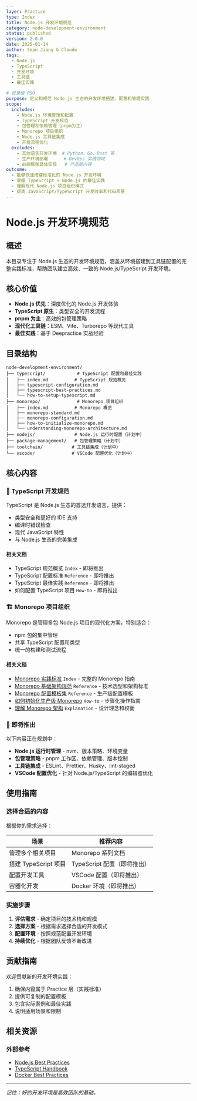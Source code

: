 ```yaml
---
layer: Practice
type: Index
title: Node.js 开发环境规范
category: node-development-environment
status: published
version: 2.0.0
date: 2025-01-14
author: Sean Jiang & Claude
tags:
  - Node.js
  - TypeScript
  - 开发环境
  - 工具链
  - 最佳实践

# 目录级 PSO
purpose: 定义和规范 Node.js 生态的开发环境搭建、配置和管理实践
scope:
  includes:
    - Node.js 环境管理和配置
    - TypeScript 开发规范
    - 包管理和依赖管理（pnpm为主）
    - Monorepo 项目组织
    - Node.js 工具链集成
    - 开发流程优化
  excludes:
    - 其他语言开发环境  # Python、Go、Rust 等
    - 生产环境部署      # DevOps 实践领域
    - 前端框架具体实现   # 产品层内容
outcome:
  - 能够快速搭建标准化的 Node.js 开发环境
  - 掌握 TypeScript + Node.js 的最佳实践
  - 理解现代 Node.js 项目组织模式
  - 提高 JavaScript/TypeScript 开发效率和代码质量
---
```


# Node.js 开发环境规范

## 概述

本目录专注于 Node.js 生态的开发环境规范，涵盖从环境搭建到工具链配置的完整实践标准，帮助团队建立高效、一致的 Node.js/TypeScript 开发环境。

## 核心价值

- **Node.js 优先**：深度优化的 Node.js 开发体验
- **TypeScript 原生**：类型安全的开发流程
- **pnpm 为主**：高效的包管理策略
- **现代化工具链**：ESM、Vite、Turborepo 等现代工具
- **最佳实践**：基于 Deepractice 实战经验

## 目录结构

```
node-development-environment/
├── typescript/            # TypeScript 配置和最佳实践
│   ├── index.md          # TypeScript 规范概览
│   ├── typescript-configuration.md
│   ├── typescript-best-practices.md
│   └── how-to-setup-typescript.md
├── monorepo/              # Monorepo 项目组织
│   ├── index.md          # Monorepo 概览
│   ├── monorepo-standard.md
│   ├── monorepo-configuration.md
│   ├── how-to-initialize-monorepo.md
│   └── understanding-monorepo-architecture.md
├── nodejs/               # Node.js 运行时配置（计划中）
├── package-management/   # 包管理策略（计划中）
├── toolchain/           # 工具链集成（计划中）
└── vscode/              # VSCode 配置优化（计划中）
```

## 核心内容

### 🔷 TypeScript 开发规范

TypeScript 是 Node.js 生态的首选开发语言，提供：
- 类型安全和更好的 IDE 支持
- 编译时错误检查
- 现代 JavaScript 特性
- 与 Node.js 生态的完美集成

#### 相关文档

- TypeScript 规范概览 `Index` - 即将推出
- TypeScript 配置标准 `Reference` - 即将推出
- TypeScript 最佳实践 `Reference` - 即将推出
- 如何配置 TypeScript 项目 `How-to` - 即将推出

### 🏗️ Monorepo 项目组织

Monorepo 是管理多包 Node.js 项目的现代化方案，特别适合：
- npm 包的集中管理
- 共享 TypeScript 配置和类型
- 统一的构建和测试流程

#### 相关文档

- [Monorepo 实践标准](./monorepo/) `Index` - 完整的 Monorepo 指南
- [Monorepo 基础架构规范](./monorepo/monorepo-standard.md) `Reference` - 技术选型和架构标准
- [Monorepo 配置模板集](./monorepo/monorepo-configuration.md) `Reference` - 生产级配置模板
- [如何初始化生产级 Monorepo](./monorepo/how-to-initialize-monorepo.md) `How-to` - 步骤化操作指南
- [理解 Monorepo 架构](./monorepo/understanding-monorepo-architecture.md) `Explanation` - 设计理念和权衡

### 🔧 即将推出

以下内容正在规划中：

- **Node.js 运行时管理** - nvm、版本策略、环境变量
- **包管理策略** - pnpm 工作区、依赖管理、版本控制
- **工具链集成** - ESLint、Prettier、Husky、lint-staged
- **VSCode 配置优化** - 针对 Node.js/TypeScript 的编辑器优化

## 使用指南

### 选择合适的内容

根据你的需求选择：

| 场景 | 推荐内容 |
|------|----------|
| 管理多个相关项目 | Monorepo 系列文档 |
| 搭建 TypeScript 项目 | TypeScript 配置（即将推出） |
| 配置开发工具 | VSCode 配置（即将推出） |
| 容器化开发 | Docker 环境（即将推出） |

### 实施步骤

1. **评估需求** - 确定项目的技术栈和规模
2. **选择方案** - 根据需求选择合适的开发模式
3. **配置环境** - 按照规范配置开发环境
4. **持续优化** - 根据团队反馈不断改进

## 贡献指南

欢迎贡献新的开发环境实践：

1. 确保内容属于 Practice 层（实践标准）
2. 提供可复制的配置模板
3. 包含实际案例和最佳实践
4. 说明适用场景和限制

## 相关资源

### 外部参考
- [Node.js Best Practices](https://github.com/goldbergyoni/nodebestpractices)
- [TypeScript Handbook](https://www.typescriptlang.org/docs/handbook/)
- [Docker Best Practices](https://docs.docker.com/develop/dev-best-practices/)

---

*记住：好的开发环境是高效团队的基础。*